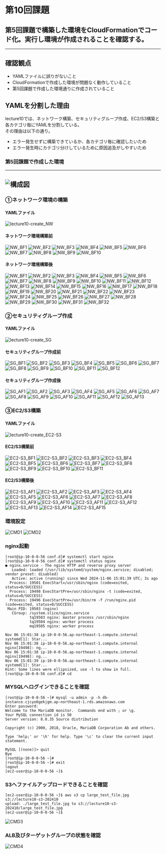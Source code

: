 # 第10回課題  
## 第5回課題で構築した環境をCloudFormationでコード化。実行し環境が作成されることを確認する。
-------------------------  
## 確認観点
- YAMLファイルに誤りがないこと 
- CloudFormationで作成した環境が問題なく動作していること 
- 第5回課題で作成した環境通りに作成されていること 

## YAMLを分割した理由
lecture10では、ネットワーク構築、セキュリティグループ作成、EC2/S3構築と各カテゴリ毎にYAMLを分割している。  
その理由は以下の通り。  
- エラー発生せずに構築できているか、各カテゴリ毎に確認したいため
- エラー発生時にカテゴリ分けしているために原因追及がしやすいため

### 第5回課題で作成した環境
-------------------------  
![構成図](/lecture10/image/構成図.svg)
-------------------------  

### ①ネットワーク環境の構築
#### YAMLファイル
![lecture10-create_NW](/lecture10/lecture10-create_NW.yml)

#### ネットワーク環境構築前
![NW_BF1](/lecture10/image/NW_BF_20241106_000000.JPG)
![NW_BF2](/lecture10/image/NW_BF_20241106_000001.JPG)
![NW_BF3](/lecture10/image/NW_BF_20241106_000002.JPG)
![NW_BF4](/lecture10/image/NW_BF_20241106_000003.JPG)
![NW_BF5](/lecture10/image/NW_BF_20241106_000004.JPG)
![NW_BF6](/lecture10/image/NW_BF_20241106_000005.JPG)
![NW_BF7](/lecture10/image/NW_BF_20241106_000006.JPG)
![NW_BF8](/lecture10/image/NW_BF_20241106_000007.JPG)
![NW_BF9](/lecture10/image/NW_BF_20241106_000008.JPG)
![NW_BF10](/lecture10/image/NW_BF_20241106_000009.JPG)

#### ネットワーク環境構築後
![NW_BF1](/lecture10/image/NW_AF_20241106_000000.JPG)
![NW_BF2](/lecture10/image/NW_AF_20241106_000001.JPG)
![NW_BF3](/lecture10/image/NW_AF_20241106_000002.JPG)
![NW_BF4](/lecture10/image/NW_AF_20241106_000003.JPG)
![NW_BF5](/lecture10/image/NW_AF_20241106_000004.JPG)
![NW_BF6](/lecture10/image/NW_AF_20241106_000005.JPG)
![NW_BF7](/lecture10/image/NW_AF_20241106_000006.JPG)
![NW_BF8](/lecture10/image/NW_AF_20241106_000007.JPG)
![NW_BF9](/lecture10/image/NW_AF_20241106_000008.JPG)
![NW_BF10](/lecture10/image/NW_AF_20241106_000009.JPG)
![NW_BF11](/lecture10/image/NW_AF_20241106_000010.JPG)
![NW_BF12](/lecture10/image/NW_AF_20241106_000011.JPG)
![NW_BF13](/lecture10/image/NW_AF_20241106_000012.JPG)
![NW_BF14](/lecture10/image/NW_AF_20241106_000013.JPG)
![NW_BF15](/lecture10/image/NW_AF_20241106_000014.JPG)
![NW_BF16](/lecture10/image/NW_AF_20241106_000015.JPG)
![NW_BF17](/lecture10/image/NW_AF_20241106_000016.JPG)
![NW_BF18](/lecture10/image/NW_AF_20241106_000017.JPG)
![NW_BF19](/lecture10/image/NW_AF_20241106_000018.JPG)
![NW_BF20](/lecture10/image/NW_AF_20241106_000019.JPG)
![NW_BF21](/lecture10/image/NW_AF_20241106_000020.JPG)
![NW_BF22](/lecture10/image/NW_AF_20241106_000021.JPG)
![NW_BF23](/lecture10/image/NW_AF_20241106_000022.JPG)
![NW_BF24](/lecture10/image/NW_AF_20241106_000023.JPG)
![NW_BF25](/lecture10/image/NW_AF_20241106_000024.JPG)
![NW_BF26](/lecture10/image/NW_AF_20241106_000025.JPG)
![NW_BF27](/lecture10/image/NW_AF_20241106_000026.JPG)
![NW_BF28](/lecture10/image/NW_AF_20241106_000027.JPG)
![NW_BF29](/lecture10/image/NW_AF_20241106_000028.JPG)
![NW_BF30](/lecture10/image/NW_AF_20241106_000029.JPG)
![NW_BF31](/lecture10/image/NW_AF_20241106_000030.JPG)
![NW_BF32](/lecture10/image/NW_AF_20241106_000031.JPG)

### ②セキュリティグループ作成
#### YAMLファイル
![lecture10-create_SG](/lecture10/lecture10-create_SG.yml)

#### セキュリティグループ作成前
![SG_BF1](/lecture10/image/SG_BF_20241106_000000.JPG)
![SG_BF2](/lecture10/image/SG_BF_20241106_000001.JPG)
![SG_BF3](/lecture10/image/SG_BF_20241106_000002.JPG)
![SG_BF4](/lecture10/image/SG_BF_20241106_000003.JPG)
![SG_BF5](/lecture10/image/SG_BF_20241106_000004.JPG)
![SG_BF6](/lecture10/image/SG_BF_20241106_000005.JPG)
![SG_BF7](/lecture10/image/SG_BF_20241106_000006.JPG)
![SG_BF8](/lecture10/image/SG_BF_20241106_000007.JPG)
![SG_BF9](/lecture10/image/SG_BF_20241106_000008.JPG)
![SG_BF10](/lecture10/image/SG_BF_20241106_000009.JPG)
![SG_BF11](/lecture10/image/SG_BF_20241106_000010.JPG)
![SG_BF12](/lecture10/image/SG_BF_20241106_000011.JPG)

#### セキュリティグループ作成後
![SG_AF1](/lecture10/image/SG_AF_20241106_000000.JPG)
![SG_AF2](/lecture10/image/SG_AF_20241106_000001.JPG)
![SG_AF3](/lecture10/image/SG_AF_20241106_000002.JPG)
![SG_AF4](/lecture10/image/SG_AF_20241106_000003.JPG)
![SG_AF5](/lecture10/image/SG_AF_20241106_000004.JPG)
![SG_AF6](/lecture10/image/SG_AF_20241106_000005.JPG)
![SG_AF7](/lecture10/image/SG_AF_20241106_000006.JPG)
![SG_AF8](/lecture10/image/SG_AF_20241106_000007.JPG)
![SG_AF9](/lecture10/image/SG_AF_20241106_000008.JPG)
![SG_AF10](/lecture10/image/SG_AF_20241106_000009.JPG)
![SG_AF11](/lecture10/image/SG_AF_20241106_000010.JPG)
![SG_AF12](/lecture10/image/SG_AF_20241106_000011.JPG)
![SG_AF13](/lecture10/image/SG_AF_20241106_000012.JPG)

### ③EC2/S3構築
#### YAMLファイル
![lecture10-create_EC2-S3](/lecture10/lecture10-create_EC2-S3.yml)

#### EC2/S3構築前
![EC2-S3_BF1](/lecture10/image/EC2-S3_BF_20241106_000000.JPG)
![EC2-S3_BF2](/lecture10/image/EC2-S3_BF_20241106_000001.JPG)
![EC2-S3_BF3](/lecture10/image/EC2-S3_BF_20241106_000002.JPG)
![EC2-S3_BF4](/lecture10/image/EC2-S3_BF_20241106_000003.JPG)
![EC2-S3_BF5](/lecture10/image/EC2-S3_BF_20241106_000004.JPG)
![EC2-S3_BF6](/lecture10/image/EC2-S3_BF_20241106_000005.JPG)
![EC2-S3_BF7](/lecture10/image/EC2-S3_BF_20241106_000006.JPG)
![EC2-S3_BF8](/lecture10/image/EC2-S3_BF_20241106_000007.JPG)
![EC2-S3_BF9](/lecture10/image/EC2-S3_BF_20241106_000008.JPG)
![EC2-S3_BF10](/lecture10/image/EC2-S3_BF_20241106_000009.JPG)
![EC2-S3_BF11](/lecture10/image/EC2-S3_BF_20241106_000010.JPG)

#### EC2/S3構築後
![EC2-S3_AF1](/lecture10/image/EC2-S3_AF_20241106_000000.JPG)
![EC2-S3_AF2](/lecture10/image/EC2-S3_AF_20241106_000001.JPG)
![EC2-S3_AF3](/lecture10/image/EC2-S3_AF_20241106_000002.JPG)
![EC2-S3_AF4](/lecture10/image/EC2-S3_AF_20241106_000003.JPG)
![EC2-S3_AF5](/lecture10/image/EC2-S3_AF_20241106_000004.JPG)
![EC2-S3_AF6](/lecture10/image/EC2-S3_AF_20241106_000005.JPG)
![EC2-S3_AF7](/lecture10/image/EC2-S3_AF_20241106_000006.JPG)
![EC2-S3_AF8](/lecture10/image/EC2-S3_AF_20241106_000007.JPG)
![EC2-S3_AF9](/lecture10/image/EC2-S3_AF_20241106_000008.JPG)
![EC2-S3_AF10](/lecture10/image/EC2-S3_AF_20241106_000009.JPG)
![EC2-S3_AF11](/lecture10/image/EC2-S3_AF_20241106_000010.JPG)
![EC2-S3_AF12](/lecture10/image/EC2-S3_AF_20241106_000011.JPG)
![EC2-S3_AF13](/lecture10/image/EC2-S3_AF_20241106_000012.JPG)
![EC2-S3_AF14](/lecture10/image/EC2-S3_AF_20241106_000013.JPG)
![EC2-S3_AF15](/lecture10/image/EC2-S3_AF_20241106_000014.JPG)

### 環境設定
![CMD1](/lecture10/image/CMD_20241106_000000.JPG)
![CMD2](/lecture10/image/CMD_20241106_000001.JPG)

### nginx起動
```
[root@ip-10-0-0-56 conf.d]# systemctl start nginx 
[root@ip-10-0-0-56 conf.d]# systemctl status nginx 
● nginx.service - The nginx HTTP and reverse proxy server 
   Loaded: loaded (/usr/lib/systemd/system/nginx.service; disabled; vendor preset: disabled) 
   Active: active (running) since Wed 2024-11-06 15:01:39 UTC; 3s ago 
  Process: 19501 ExecStart=/usr/sbin/nginx (code=exited, status=0/SUCCESS) 
  Process: 19498 ExecStartPre=/usr/sbin/nginx -t (code=exited, status=0/SUCCESS) 
  Process: 19496 ExecStartPre=/usr/bin/rm -f /run/nginx.pid (code=exited, status=0/SUCCESS) 
 Main PID: 19503 (nginx) 
   CGroup: /system.slice/nginx.service 
           tq19503 nginx: master process /usr/sbin/nginx 
           tq19504 nginx: worker process 
           mq19505 nginx: worker process 
 
Nov 06 15:01:38 ip-10-0-0-56.ap-northeast-1.compute.internal systemd[1]: Star... 
Nov 06 15:01:38 ip-10-0-0-56.ap-northeast-1.compute.internal nginx[19498]: ng... 
Nov 06 15:01:38 ip-10-0-0-56.ap-northeast-1.compute.internal nginx[19498]: ng... 
Nov 06 15:01:39 ip-10-0-0-56.ap-northeast-1.compute.internal systemd[1]: Star... 
Hint: Some lines were ellipsized, use -l to show in full. 
[root@ip-10-0-0-56 conf.d]# cd 
```

### MYSQLへログインできることを確認
```
[root@ip-10-0-0-56 ~]# mysql -u admin -p -h db-instance.cjcyo6gekjgm.ap-northeast-1.rds.amazonaws.com 
Enter password: 
Welcome to the MariaDB monitor.  Commands end with ; or \g. 
Your MySQL connection id is 50 
Server version: 8.0.35 Source distribution 

Copyright (c) 2000, 2018, Oracle, MariaDB Corporation Ab and others. 

Type 'help;' or '\h' for help. Type '\c' to clear the current input statement. 

MySQL [(none)]> quit 
Bye 
[root@ip-10-0-0-56 ~]# 
[root@ip-10-0-0-56 ~]# exit 
logout 
[ec2-user@ip-10-0-0-56 ~]$ 
```

### S3へファイルアップロードできることを確認
 ```
[ec2-user@ip-10-0-0-56 ~]$ aws s3 cp large_test_file.jpg s3://lecture10-s3-202410 
upload: ./large_test_file.jpg to s3://lecture10-s3-202410/large_test_file.jpg 
[ec2-user@ip-10-0-0-56 ~]$ 
```

![CMD3](/lecture10/image/CMD_20241114_000000.JPG)

### ALB及びターゲットグループの状態を確認
![CMD4](/lecture10/image/CMD_20241106_000002.JPG)
